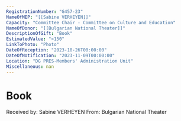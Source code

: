 ```yaml
---
RegistrationNumber: "G457-23"
NameOfMEP: "[[Sabine VERHEYEN]]"
Capacity: "Committee Chair - Committee on Culture and Education"
NameOfDonor: "[[Bulgarian National Theater]]"
DescriptionOfGift: "Book"
EstimatedValue: "<150"
LinkToPhoto: "Photo"
DateOfReception: "2023-10-26T00:00:00"
DateOfNotification: "2023-11-09T00:00:00"
Location: "DG PRES-Members' Administration Unit"
Miscellaneous: nan
---
```


# Book

Received by: Sabine VERHEYEN
From: Bulgarian National Theater
